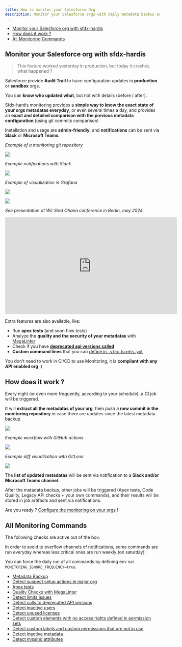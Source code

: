 ```yaml
---
title: How to monitor your Salesforce Org
description: Monitor your Salesforce orgs with daily metadata backup and more, with open source only
---
```

<!-- markdownlint-disable MD013 -->

- [Monitor your Salesforce org with sfdx-hardis](#monitor-your-salesforce-org-with-sfdx-hardis)
- [How does it work ?](#how-does-it-work--)
- [All Monitoring Commands](#all-monitoring-commands)

## Monitor your Salesforce org with sfdx-hardis

> This feature worked yesterday in production, but today it crashes, what happened ?

Salesforce provide **Audit Trail** to trace configuration updates in **production** or **sandbox** orgs.

You can **know who updated what**, but not with details (before / after).

Sfdx-hardis monitoring provides a **simple way to know the exact state of your orgs metadatas everyday**, or even several times a day, and provides an **exact and detailed comparison with the previous metadata configuration** (using git commits comparison)

Installation and usage are **admin-friendly**, and **notifications** can be sent via **Slack** or **Microsoft Teams**.

_Example of a monitoring git repository_

![](assets/images/screenshot-monitoring-git.jpg)

_Example notifications with Slack_

![](assets/images/screenshot-slack-monitoring.jpg)

_Example of visualization in Grafana_

![](assets/images/grafana-screenshot.png)

![](assets/images/grafana-screenshot-2.png)

_See presentation at Wir Sind Ohana conference in Berlin, may 2024_

<div style="text-align:center"><iframe width="560" height="315" src="https://www.youtube.com/embed/xGbT6at7RZ0" title="YouTube video player" frameborder="0" allow="accelerometer; autoplay; clipboard-write; encrypted-media; gyroscope; picture-in-picture" allowfullscreen></iframe></div>

Extra features are also available, like:

- Run **apex tests** (and soon flow tests)
- Analyze the **quality and the security of your metadatas** with [MegaLinter](https://megalinter.io/latest/)
- Check if you have [**deprecated api versions called**](https://nicolas.vuillamy.fr/handle-salesforce-api-versions-deprecation-like-a-pro-335065f52238)
- **Custom command lines** that you can [define in `.sfdx-hardis.yml`](https://sfdx-hardis.cloudity.com/hardis/org/monitor/all/)

You don't need to work in CI/CD to use Monitoring, it is **compliant with any API enabled org** :)

## How does it work ?

Every night (or even more frequently, according to your schedule), a CI job will be triggered.

It will **extract all the metadatas of your org**, then push a **new commit in the monitoring repository** in case there are updates since the latest metadata backup.

![](assets/images/monitoring-architecture.jpg)

_Example workflow with GitHub actions_

![](assets/images/screenshot-monitoring-jobs.jpg)

_Example diff visualization with GitLens_

![](assets/images/screenshot-monitoring-backup.jpg)

The **list of updated metadatas** will be sent via notification to a **Slack and/or Microsoft Teams channel**.

After the metadata backup, other jobs will be triggered (Apex tests, Code Quality, Legacy API checks + your own commands), and their results will be stored in job artifacts and sent via notifications.

Are you ready ? [Configure the monitoring on your orgs](salesforce-monitoring-config-home.md) !

## All Monitoring Commands

The following checks are active out of the box.

In order to avoid to overflow channels of notifications, some commands are run everyday whereas less critical ones are run weekly (on saturday).

You can force the daily run of all commands by defining env var `MONITORING_IGNORE_FREQUENCY=true`.

- [Metadata Backup](salesforce-monitoring-metadata-backup.md)
- [Detect suspect setup actions in major org](salesforce-monitoring-suspect-audit-trail.md)
- [Apex tests](salesforce-monitoring-apex-tests.md)
- [Quality Checks with MegaLinter](salesforce-monitoring-quality-checks.md)
- [Detect limits issues](salesforce-monitoring-org-limits.md)
- [Detect calls to deprecated API versions](salesforce-monitoring-deprecated-api-calls.md)
- [Detect inactive users](salesforce-monitoring-inactive-users.md)
- [Detect unused licenses](salesforce-monitoring-unused-users.md)
- [Detect custom elements with no access rights defined in permission sets](salesforce-monitoring-missing-access.md)
- [Detect custom labels and custom permissions that are not in use](salesforce-monitoring-org-unused-metadata.md)
- [Detect inactive metadata](salesforce-monitoring-inactive-metadata.md)
- [Detect missing attributes](salesforce-monitoring-missing-metadata-attributes.md)


